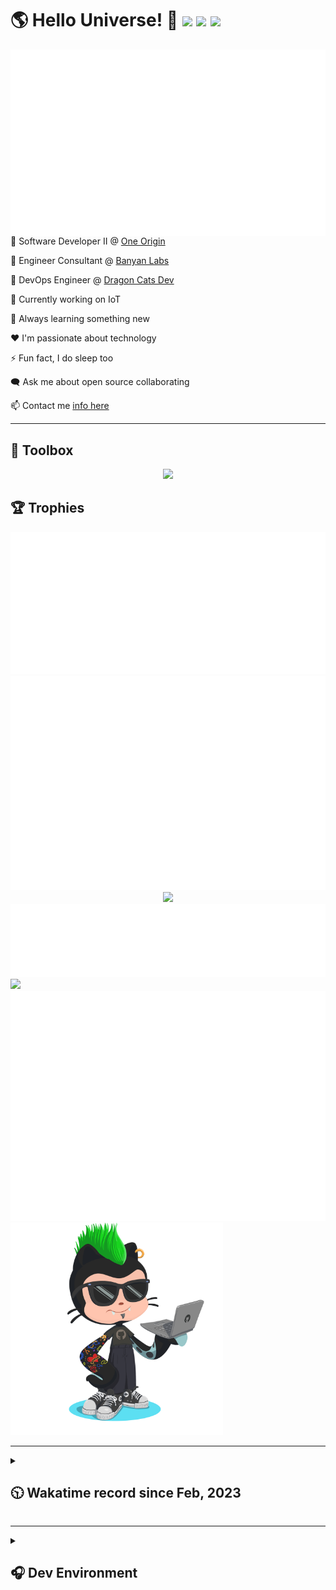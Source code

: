 <h1>🌎 Hello Universe! 👋
<img src='https://wakatime.com/badge/user/a61fe4dd-5464-48ee-825a-134d74f90884.svg?style=flat-square'>
<img src='https://api.visitorbadge.io/api/visitors?path=https%3A%2F%2Fgithub.com%2Fjmclain-origin&countColor=&style=flat-square' height='22'>
<img src='https://img.shields.io/github/followers/jmclain-origin?label=Followers&style=flat-square' height='22'>
</h1>

<img align='right' src='./assets/metrics.base.svg'>

💼 Software Developer II @ [One Origin](https://oneorigin.us/)

💼 Engineer Consultant @ [Banyan Labs](https://banyanlabs.io/)

💼 DevOps Engineer @ [Dragon Cats Dev](https://DragonCats.dev/ "visit")

🔭 Currently working on IoT

🌱 Always learning something new

❤️ I'm passionate about technology

⚡ Fun fact, I do sleep too

🗨️ Ask me about open source collaborating

📫 Contact me [info here](https://www.joshmclain.com/#contact)

---

## 🧰 Toolbox

<p align="center">
  <a href="https://skillicons.dev">
    <img src="https://skillicons.dev/icons?i=md,html,css,js,regex,sass,tailwind,ts,react,styledcomponents,redux,next,gatsby,remix,vue,nuxt,nodejs,express,mongodb,jest,webpack,vite,rollup,docker,nginx,aws,heroku,vercel,netlify,linux,bash,powershell,vim,git,githubactions,github,gitlab,vscode,idea,maven,gradle,java,spring&theme=dark" />
  </a>
</p>

## 🏆 Trophies

<div align='center'>
<img src='./assets/metrics.plugin.achievements.compact.svg'>
<img src='./assets/metrics.plugin.habits.charts.svg'>
<img src='https://github-profile-trophy.vercel.app/?username=jmclain-origin&theme=darkhub&no-frame=true&margin-w=10'>
</div>

<div align=''>
<img src='./assets/metrics.plugin.habits.facts.svg'>
<img src='https://streak-stats.demolab.com?user=jmclain-origin&theme=dark' width='340'>
<div>
</div>

<img src='./assets/metrics.plugin.wakatime.svg'>
<img src='./assets/octocat.png' width='340'>
<!-- <img src='./assets/metrics.plugin.code.svg'> -->
</div>

---

<details>
<summary>

## 🕥 Wakatime record since Feb, 2023

</summary>

<!--START_SECTION:waka-->
![Code Time](http://img.shields.io/badge/Code%20Time-386%20hrs%2022%20mins-blue)

![Profile Views](http://img.shields.io/badge/Profile%20Views-4-blue)

**🐱 My GitHub Data** 

> 📦 136.2 kB Used in GitHub's Storage 
 > 
> 🏆 607 Contributions in the Year 2023
 > 
> 🚫 Not Opted to Hire
 > 
> 📜 20 Public Repositories 
 > 
> 🔑 25 Private Repositories 
 > 
**I'm an Early 🐤** 

```text
🌞 Morning                1354 commits        █████░░░░░░░░░░░░░░░░░░░░   21.56 % 
🌆 Daytime                2521 commits        ██████████░░░░░░░░░░░░░░░   40.14 % 
🌃 Evening                1644 commits        ███████░░░░░░░░░░░░░░░░░░   26.17 % 
🌙 Night                  762 commits         ███░░░░░░░░░░░░░░░░░░░░░░   12.13 % 
```
📅 **I'm Most Productive on Monday** 

```text
Monday                   1279 commits        █████░░░░░░░░░░░░░░░░░░░░   20.36 % 
Tuesday                  1083 commits        ████░░░░░░░░░░░░░░░░░░░░░   17.24 % 
Wednesday                1225 commits        █████░░░░░░░░░░░░░░░░░░░░   19.50 % 
Thursday                 535 commits         ██░░░░░░░░░░░░░░░░░░░░░░░   08.52 % 
Friday                   859 commits         ███░░░░░░░░░░░░░░░░░░░░░░   13.68 % 
Saturday                 715 commits         ███░░░░░░░░░░░░░░░░░░░░░░   11.38 % 
Sunday                   585 commits         ██░░░░░░░░░░░░░░░░░░░░░░░   09.31 % 
```


📊 **This Week I Spent My Time On** 

```text
🕑︎ Time Zone: America/Phoenix

💬 Programming Languages: 
TypeScript               5 hrs 1 min         █████████░░░░░░░░░░░░░░░░   35.81 % 
Java                     4 hrs 41 mins       ████████░░░░░░░░░░░░░░░░░   33.46 % 
XML                      1 hr 23 mins        ██░░░░░░░░░░░░░░░░░░░░░░░   09.92 % 
CSS                      1 hr 20 mins        ██░░░░░░░░░░░░░░░░░░░░░░░   09.55 % 
JavaScript               32 mins             █░░░░░░░░░░░░░░░░░░░░░░░░   03.86 % 

🔥 Editors: 
IntelliJ                 7 hrs 55 mins       ██████████████░░░░░░░░░░░   56.43 % 
VS Code                  6 hrs 2 mins        ███████████░░░░░░░░░░░░░░   43.03 % 
WebStorm                 4 mins              ░░░░░░░░░░░░░░░░░░░░░░░░░   00.55 % 

💻 Operating System: 
Mac                      14 hrs 2 mins       █████████████████████████   100.00 % 
```

**I Mostly Code in JavaScript** 

```text
TypeScript               15 repos            ███████░░░░░░░░░░░░░░░░░░   27.78 % 
CSS                      4 repos             ██░░░░░░░░░░░░░░░░░░░░░░░   07.41 % 
Java                     2 repos             █░░░░░░░░░░░░░░░░░░░░░░░░   03.70 % 
Dockerfile               1 repo              ░░░░░░░░░░░░░░░░░░░░░░░░░   01.85 % 
Vue                      1 repo              ░░░░░░░░░░░░░░░░░░░░░░░░░   01.85 % 
```




 Last Updated on 06/06/2023 18:36:27 UTC
<!--END_SECTION:waka-->

</details>

---

<details>
<summary>

## 🎧 Dev Environment

</summary>

> ### _I'm not a player 🐱 I just code a lot..._

<div align='center'>
<img src='https://spotify-github-profile.vercel.app/api/view?uid=31knnovcfatt7mqmu6yaa5htulxi&cover_image=true&theme=default&show_offline=false&background_color=121212' width='420'>
<img src='https://spotify-recently-played-readme.vercel.app/api?user=31knnovcfatt7mqmu6yaa5htulxi&width=400&count=10'>
</div>
</details>

<!-- ## Memes

who doesn't love memes?

![obi one](./assets/unfilimar_obi.jpg) -->

<!-- <div align='center'>
<img src='https://www.data-card-for-spotify.com/api/card?user_id=31knnovcfatt7mqmu6yaa5htulxi&hide_playing=1&hide_recents=1&limit=10&custom_title=jmclain-origin%20Spotify%20Data'>
</div> -->
